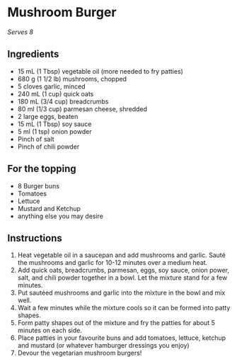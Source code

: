 # Mushroom Burger

*Serves 8*

## Ingredients

- 15 mL (1 Tbsp) vegetable oil (more needed to fry patties)
- 680 g (1 1/2 lb) mushrooms, chopped
- 5 cloves garlic, minced
- 240 mL (1 cup) quick oats
- 180 mL (3/4 cup) breadcrumbs
- 80 ml (1/3 cup) parmesan cheese, shredded
- 2 large eggs, beaten
- 15 mL (1 Tbsp) soy sauce
- 5 ml (1 tsp) onion powder
- Pinch of salt
- Pinch of chili powder

## For the topping

- 8 Burger buns
- Tomatoes
- Lettuce
- Mustard and Ketchup
- anything else you may desire

## Instructions

1. Heat vegetable oil in a saucepan and add mushrooms and garlic.  Sauté the mushrooms and garlic for 10-12 minutes over a medium heat.
2. Add quick oats, breadcrumbs, parmesan, eggs, soy sauce, onion power, salt, and chili powder together in a bowl.  Let the mixture stand for a few minutes.
3. Put sautéed mushrooms and garlic into the mixture in the bowl and mix well.
4. Wait a few minutes while the mixture cools so it can be formed into patty shapes.
5. Form patty shapes out of the mixture and fry the patties for about 5 minutes on each side.
6. Place patties in your favourite buns and add tomatoes, lettuce, ketchup and mustard (or whatever hamburger dressings you enjoy)
7. Devour the vegetarian mushroom burgers!
